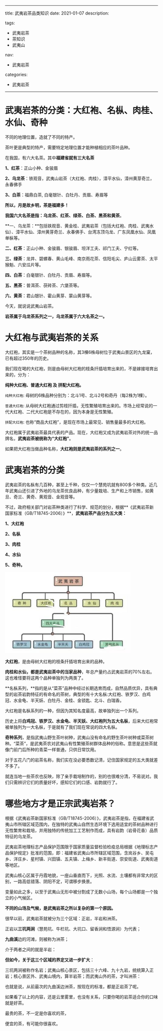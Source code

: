 ----
title: 武夷岩茶品类知识
date: 2021-01-07
description: 

tags:
- 武夷岩茶
- 茶知识
- 武夷山

nav:
- 武夷岩茶

categories:
- 武夷岩茶

----
# 武夷岩茶的分类：大红袍、名枞、肉桂、水仙、奇种

不同的地理位置，造就了不同的特产。

茶叶更是典型的特产，需要特定地理位置才能种植相应的茶叶品种。

在我国，有六大名茶。其中**福建省就有三大名茶**

**1、红茶**：正山小种、金骏眉

**2、乌龙茶**：铁观音，武夷山岩茶（大红袍、肉桂），漳平水仙，漳州黄芽奇兰，永春佛手

**3、白茶**：福鼎白茶, 白毫银针、白牡丹、贡眉、寿眉等

**所以，月是故乡明，茶是福建多！**

**我国六大名茶是指：乌龙茶、红茶、绿茶、白茶、黑茶和黄茶**。

**一、乌龙茶：**包括铁观音、黄金桂、武夷岩茶（包括大红袍、肉桂、武夷水仙）、漳平水仙、漳州黄芽奇兰、永春佛手、台湾冻顶乌龙、广东凤凰水仙、凤凰单枞等。

**二、红茶**：正山小种、金骏眉、银骏眉、坦洋工夫、祁门工夫、宁红等。

**三、绿茶**：龙井、碧螺春、黄山毛峰、南京雨花茶、信阳毛尖、庐山云雾茶、太平猴魁、六安瓜片等。

**四、白茶**：白毫银针、白牡丹、贡眉、寿眉等。

**五、黑茶**：普洱茶、茯砖茶、六堡茶等。

**六、黄茶**：君山银针、霍山黄芽、蒙山黄芽等。


今天，就说说武夷山岩茶。

**岩茶属于乌龙茶系列之一，乌龙茶属于六大名茶之一。**


# 大红袍与武夷岩茶的关系

大红袍，其实是一个茶树品种的名称，其3棵6株母树位于武夷山景区的九龙窠，已有超过350年的历史。

我们现在喝的大红袍，则是由母树大红袍的枝条扦插培育出来的，不是嫁接培育出来的，分为：

**纯种大红袍、普通大红袍 及 拼配大红袍。**

`纯种大红袍`: 母树的6株品种分别为：北斗1号、北斗2号和奇丹（每2株为1棵）。

`普通大红袍`: 从母树大红袍通过剪枝扦插，无性繁殖培育出来的。市场上经常说的一代大红袍、二代大红袍是不存在的，因为本身是无性繁殖。

`拼配大红袍`: 也称“商品大红袍”，是现在市场上最常见、销售量最多的大红袍。

大红袍属于武夷岩茶最具代表的产品。现在，大红袍又成为武夷岩茶对外的统一品牌名，**武夷岩茶被统称为“大红袍”**。

如果把大红袍当做品种名称，**大红袍则是武夷岩茶的系列之一**。

# 武夷岩茶的分类

武夷岩茶的名枞有几百种，甚至上千种，仅仅一个慧苑坑就有800多个种类。近几年武夷山还引进了外地的乌龙茶优良品种，有少量栽培、生产和上市销售，如黄旦、奇兰、黄奇、黄观音、金观音等。

不过，政府相关部门对岩茶种类进行了科学、规范的划分，根据**《武夷岩茶新国家标准（GB/T18745-2006）》**，**武夷岩茶产品分为五大类：**

**1、大红袍**

**2、名枞**

**3、肉桂**

**4、水仙**

**5、奇种。**

![武夷岩茶的分类：大红袍、名枞、肉桂、水仙、奇种](./2021-01-07_武夷岩茶品类知识/1.jpg)

**大红袍**，是由母树大红袍的枝条扦插培育出来的品种。

**肉桂和水仙，都是武夷岩茶中的当家品种**，年总产量约占武夷岩茶的70%左右。这也难怪要将这两个品种单独列为两类了。

**名枞系列，**指的是从“菜茶”品种中经过长期选育而成，自然品质优异，具有典型的岩茶岩韵特征的有命名的茶树，典型的有十大名枞:大红袍、铁罗汉、白鸡冠、水金龟、半天妖、白牡丹、金桂、金锁匙、北斗、白瑞香。

大红袍是名枞系列的一种，但因为其知名度最高，故单独列出一个系列。

历史上将**白鸡冠、铁罗汉、水金龟、半天妖、大红袍列为五大名枞**，后来大红袍常被单独列为一大名枞，于是就有了我们现在常说的四大名枞。

**奇种系列**，是指武夷山野生茶叶树种，武夷山没有命名的野生茶叶树种或菜茶树种。“菜茶”，是武夷茶农对武夷山有性繁殖茶树群体品种的俗称。意思是这些茶就像门前门后所种的青菜一样普通，只供日常饮用。

对于五花八门的岩茶名称，我们实在没必要悉数记清，记住国家规定的五大类就差不多了。

就连当地一些茶农也反映，除了亲手栽培制作的，别的也很难分清，不易说对。我们只需辨识它们的质量好坏，感知它们的口感、岩韵就行了。

# 哪些地方才是正宗武夷岩茶？

根据《武夷岩茶新国家标准（GB/T18745-2006）》，武夷岩茶是指，在福建省武夷山市所辖区域范围内，在独特的武夷山自然生态环境下选用适宜的茶树品种进行无性繁育和栽培，并用独特的传统加工工艺制作而成，具有岩韵（岩骨花香）品质特征的乌龙茶。

武夷岩茶地理标志产品保护范围限于国家质量监督检验检疫总局根据《地理标志产品保护规定》批准的范围，即：福建省武夷山市所辖区域范围，含岚谷乡、吴屯乡、洋庄乡、星村镇、兴田镇、五夫镇、上梅乡、新丰街道、崇安街道、武夷街道等地区。

武夷山核心区属于丹霞地貌，一座山垂直而下，光照、水流、土壤都有非常大的区别，一路高低错落、阴阳不定，可谓移步换景。

变量如此之多，以至于武夷山无形中被分割成了无数小山场，每个山场都是一个独立的小气候区。

**不同的山场及气候，是武夷岩茶之所以复杂的第一个原因。**

很早以前，武夷岩茶就被分为三个区域：正岩，半岩和洲茶。

正岩以**三坑两涧**（慧苑坑、牛栏坑、大坑口、留香涧和悟源涧）为代表；

**九曲溪**边的河滩，则被称为洲茶；

介于两者之间的就是半岩：

**但如今，关于这三个区域的界定又进一步扩大**：

三坑两涧被称作名岩；武夷山核心景区，包括三十六峰、九十九岩，统统算入正岩；核心景区外、武夷山境内，算半岩茶；而武夷山外的茶，才叫洲茶：

也就是说，从前最次的九曲溪边洲茶，按现在的标准，都是正岩茶了呢。

如果看了以上的内容，还是云里雾里，也没有关系，只要你喝的岩茶适合你的口味就是好茶。

最贵的茶，不一定是你喜欢的茶，

便宜的茶，有可能你很喜欢。